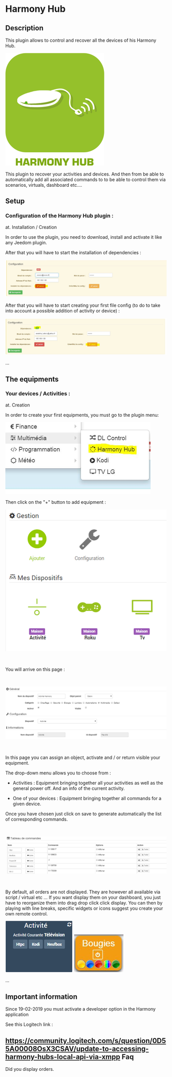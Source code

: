 Harmony Hub 
===========

Description 
-----------

This plugin allows to control and recover all the devices of
his Harmony Hub.


![harmonyhub icon](./images/harmonyhub_icon.png)


This plugin to recover your activities and devices. And then from
be able to automatically add all associated commands to
to be able to control them via scenarios, virtuals, dashboard etc….

Setup 
-------------

### Configuration of the Harmony Hub plugin : 

at. Installation / Creation

In order to use the plugin, you need to download, install and
activate it like any Jeedom plugin.

After that you will have to start the installation of dependencies :


![dep harmony](./images/dep_harmony.jpg)


After that you will have to start creating your first file
config (to do to take into account a possible addition of activity
or device) :
 

![conf harmony](./images/conf_harmony.jpg)


…

The equipments 
---------------

### Your devices / Activities : 

at. Creation

In order to create your first equipments, you must go to the
plugin menu:

![menu harmony](./images/menu_harmony.jpg)


Then click on the "+" button to add equipment :


![harmonyhub screenshot2](./images/harmonyhub_screenshot2.jpg)

 

You will arrive on this page :

 

![harmonyhub screenshot3](./images/harmonyhub_screenshot3.jpg)

 

In this page you can assign an object, activate and / or return
visible your equipment.

The drop-down menu allows you to choose from :

-   Activities : Equipment bringing together all your activities as well as
    the general power off. And an info of the current activity.

-   One of your devices : Equipment bringing together all
    commands for a given device.

Once you have chosen just click on save to generate
automatically the list of corresponding commands.

 

![harmonyhub screenshot4](./images/harmonyhub_screenshot4.jpg)

 

By default, all orders are not displayed. They are
however all available via script / virtual etc ... If you want
display them on your dashboard, you just have to reorganize them into
drag drop click click display. You can then by playing
with line breaks, specific widgets or icons
suggest you create your own remote control.

![harmonyhub screenshot5](./images/harmonyhub_screenshot5.jpg)
![harmonyhub screenshot6](./images/harmonyhub_screenshot6.jpg)


…

Important information
----------------------

Since 19-02-2019 you must activate a developer option in the Harmony application

See this Logitech link :


<https://community.logitech.com/s/question/0D55A00008OsX3CSAV/update-to-accessing-harmony-hubs-local-api-via-xmpp>
Faq 
---

Did you display orders.

